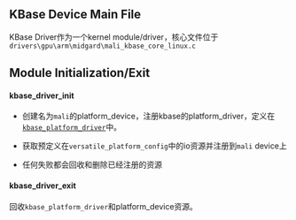 ## KBase Device Main File

KBase Driver作为一个kernel module/driver，核心文件位于`drivers\gpu\arm\midgard\mali_kbase_core_linux.c`

## Module Initialization/Exit

#### kbase_driver_init

+ 创建名为`mali`的platform_device，注册kbase的platform_driver，定义在[`kbase_platform_driver`](#Bifrost%20KBase%20Platform%20Driver)中。

+ 获取预定义在`versatile_platform_config`中的io资源并注册到`mali` device上

+ 任何失败都会回收和删除已经注册的资源

#### kbase_driver_exit

回收`kbase_platform_driver`和platform_device资源。
